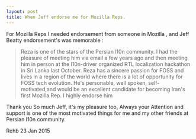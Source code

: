 ```yaml
---
layout: post
title: When Jeff endorse me for Mozilla Reps.
---
```

For Mozilla Reps I needed endorsement from someone in Mozilla , and  Jeff Beatty endorsement's was memorable :
>Reza is one of the stars of the Persian l10n community.
I had the pleasure of meeting him via email a few years ago and then meeting him in person at the l10n-driver organized RTL localization hackathon in Sri Lanka last October. Reza has a sincere passion for FOSS and lives in a region of the world where there is a lot of opportunity for FOSS tech evolution. 
He's personable, well spoken, self-motivated,and would be an excellent candidate for becoming Iran's first Mozilla Rep. 
I highly endorse him

Thank you So much Jeff, it's my pleasure too, Always your Attention and support is one of the most motivated things for me and my other friends at Persian l10n community.

Rehb
23 Jan 2015
